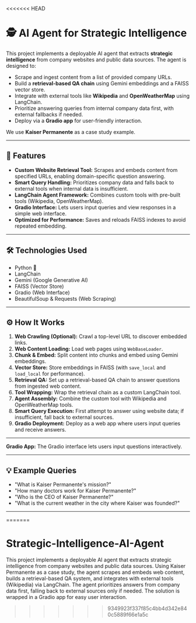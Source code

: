 <<<<<<< HEAD

# 🕵️ AI Agent for Strategic Intelligence

This project implements a deployable AI agent that extracts **strategic intelligence** from company websites and public data sources. The agent is designed to:

- Scrape and ingest content from a list of provided company URLs.
- Build a **retrieval-based QA chain** using Gemini embeddings and a FAISS vector store.
- Integrate with external tools like **Wikipedia** and **OpenWeatherMap** using LangChain.
- Prioritize answering queries from internal company data first, with external fallbacks if needed.
- Deploy via a **Gradio app** for user-friendly interaction.

We use **Kaiser Permanente** as a case study example.

---

## 🚀 Features

- **Custom Website Retrieval Tool:** Scrapes and embeds content from specified URLs, enabling domain-specific question answering.
- **Smart Query Handling:** Prioritizes company data and falls back to external tools when internal data is insufficient.
- **LangChain Agent Framework:** Combines custom tools with pre-built tools (Wikipedia, OpenWeatherMap).
- **Gradio Interface:** Lets users input queries and view responses in a simple web interface.
- **Optimized for Performance:** Saves and reloads FAISS indexes to avoid repeated embedding.

---

## 🛠 Technologies Used

- Python 🐍
- LangChain
- Gemini (Google Generative AI)
- FAISS (Vector Store)
- Gradio (Web Interface)
- BeautifulSoup & Requests (Web Scraping)

---

## ⚙️ How It Works

1. **Web Crawling (Optional):** Crawl a top-level URL to discover embedded links.
2. **Web Content Loading:** Load web pages using `WebBaseLoader`.
3. **Chunk & Embed:** Split content into chunks and embed using Gemini embeddings.
4. **Vector Store:** Store embeddings in FAISS (with `save_local` and `load_local` for performance).
5. **Retrieval QA:** Set up a retrieval-based QA chain to answer questions from ingested web content.
6. **Tool Wrapping:** Wrap the retrieval chain as a custom LangChain tool.
7. **Agent Assembly:** Combine the custom tool with Wikipedia and OpenWeatherMap tools.
8. **Smart Query Execution:** First attempt to answer using website data; if insufficient, fall back to external sources.
9. **Gradio Deployment:** Deploy as a web app where users input queries and receive answers.

---

**Gradio App:**
   The Gradio interface lets users input questions interactively.

---

## 💡 Example Queries

- "What is Kaiser Permanente's mission?"
- "How many doctors work for Kaiser Permanente?"
- "Who is the CEO of Kaiser Permanente?"
- "What is the current weather in the city where Kaiser was founded?"

---

=======
# Strategic-Intelligence-AI-Agent
This project implements a deployable AI agent that extracts strategic intelligence from company websites and public data sources. Using Kaiser Permanente as a case study, the agent scrapes and embeds web content, builds a retrieval-based QA system, and integrates with external tools (Wikipedia) via LangChain. The agent prioritizes answers from company data first, falling back to external sources only if needed. The solution is wrapped in a Gradio app for easy user interaction.
>>>>>>> 9349923f337f85c4bb4d342e840c5889f66e1a5c
